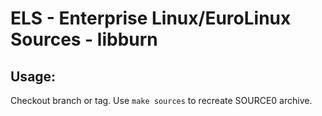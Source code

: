 # ELS - Enterprise Linux/EuroLinux Sources - libburn
 
## Usage:
  Checkout branch or tag. Use `make sources` to recreate  SOURCE0 archive.
